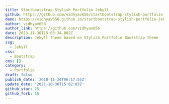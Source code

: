 ```yaml
---
title: Startbootstrap Stylish Portfolio Jekyll
github: https://github.com/vidhyav656/startbootstrap-stylish-portfolio-jekyll
demo: https://vidhyav656.github.io/startbootstrap-stylish-portfolio-jekyll/
author: vidhyav656
author_link: https://github.com/vidhyav656
date: 2023-11-30T15:03:34.882Z
description: Jekyll theme based on Stylish Portfolio Bootstrap theme
ssg:
  - Jekyll
css:
  - Bootstrap
cms: []
category:
  - Portfolio
draft: false
publish_date: '2018-11-24T06:17:55Z'
update_date: '2021-10-30T15:02:03Z'
github_star: 25
github_fork: 16
---
```

